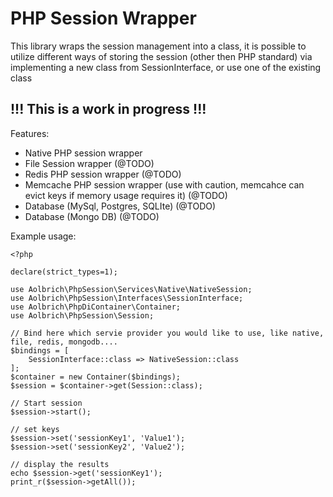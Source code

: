# PHP Session Wrapper
This library wraps the session management into a class, it is possible to utilize different ways of storing the session (other then PHP standard) via implementing a new class from SessionInterface, or use one of the existing class
## !!! This is a work in progress !!!

Features:

- Native PHP session wrapper
- File Session wrapper (@TODO)
- Redis PHP session wrapper (@TODO)
- Memcache PHP session wrapper (use with caution, memcahce can evict keys if memory usage requires it) (@TODO)
- Database (MySql, Postgres, SQLIte) (@TODO)
- Database (Mongo DB) (@TODO)

Example usage:

```
<?php

declare(strict_types=1);

use Aolbrich\PhpSession\Services\Native\NativeSession;
use Aolbrich\PhpSession\Interfaces\SessionInterface;
use Aolbrich\PhpDiContainer\Container;
use Aolbrich\PhpSession\Session;

// Bind here which servie provider you would like to use, like native, file, redis, mongodb....
$bindings = [
    SessionInterface::class => NativeSession::class
];
$container = new Container($bindings);
$session = $container->get(Session::class);

// Start session
$session->start();

// set keys
$session->set('sessionKey1', 'Value1');
$session->set('sessionKey2', 'Value2');

// display the results
echo $session->get('sessionKey1');
print_r($session->getAll());
```

